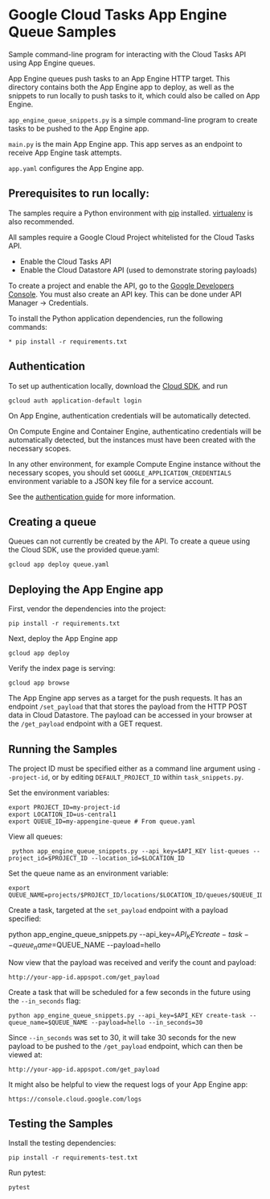 # Google Cloud Tasks App Engine Queue Samples

Sample command-line program for interacting with the Cloud Tasks API
using App Engine queues.

App Engine queues push tasks to an App Engine HTTP target. This directory
contains both the App Engine app to deploy, as well as the snippets to run
locally to push tasks to it, which could also be called on App Engine.

`app_engine_queue_snippets.py` is a simple command-line program to create tasks
to be pushed to the App Engine app.

`main.py` is the main App Engine app. This app serves as an endpoint to receive
App Engine task attempts.

`app.yaml` configures the App Engine app.


## Prerequisites to run locally:

The samples require a Python environment with
[pip](https://pypi.python.org/pypi/pip) installed.
[virtualenv](https://virtualenv.readthedocs.org/en/latest/) is also recommended.

All samples require a Google Cloud Project whitelisted for the Cloud Tasks API.

* Enable the Cloud Tasks API
* Enable the Cloud Datastore API (used to demonstrate storing payloads)

To create a project and enable the API, go to the [Google Developers
Console](https://console.developer.google.com). You must also create an API key.
This can be done under API Manager -> Credentials.

To install the Python application dependencies, run the following commands:

    * pip install -r requirements.txt

## Authentication

To set up authentication locally, download the
[Cloud SDK](https://cloud.google.com/sdk), and run

    gcloud auth application-default login

On App Engine, authentication credentials will be automatically detected.

On Compute Engine and Container Engine, authenticatino credentials will be
automatically detected, but the instances must have been created with the
necessary scopes.

In any other environment, for example Compute Engine instance without the
necessary scopes, you should set `GOOGLE_APPLICATION_CREDENTIALS` environment
variable to a JSON key file for a service account.

See the [authentication guide](https://cloud.google.com/docs/authentication)
for more information.

## Creating a queue

Queues can not currently be created by the API. To create a queue using the
Cloud SDK, use the provided queue.yaml:

    gcloud app deploy queue.yaml

## Deploying the App Engine app

First, vendor the dependencies into the project:

    pip install -r requirements.txt

Next, deploy the App Engine app

    gcloud app deploy

Verify the index page is serving:

    gcloud app browse

The App Engine app serves as a target for the push requests. It has an
endpoint `/set_payload` that that stores the payload from the HTTP POST data in
Cloud Datastore. The payload can be accessed in your browser at the
 `/get_payload` endpoint with a GET request.

## Running the Samples

The project ID must be specified either as a command line argument using
`--project-id`, or by editing `DEFAULT_PROJECT_ID` within `task_snippets.py`.

Set the environment variables:

    export PROJECT_ID=my-project-id
    export LOCATION_ID=us-central1
    export QUEUE_ID=my-appengine-queue # From queue.yaml

View all queues:

     python app_engine_queue_snippets.py --api_key=$API_KEY list-queues --project_id=$PROJECT_ID --location_id=$LOCATION_ID

Set the queue name as an environment variable:

    export QUEUE_NAME=projects/$PROJECT_ID/locations/$LOCATION_ID/queues/$QUEUE_ID

Create a task, targeted at the `set_payload` endpoint with a payload specified:

   python app_engine_queue_snippets.py --api_key=$API_KEY create-task --queue_name=$QUEUE_NAME --payload=hello

Now view that the payload was received and verify the count and payload:

    http://your-app-id.appspot.com/get_payload

Create a task that will be scheduled for a few seconds in the future using
the `--in_seconds` flag:

    python app_engine_queue_snippets.py --api_key=$API_KEY create-task --queue_name=$QUEUE_NAME --payload=hello --in_seconds=30

Since `--in_seconds` was set to 30, it will take 30 seconds for the new
payload to be pushed to the `/get_payload` endpoint, which can then be viewed at:

    http://your-app-id.appspot.com/get_payload

It might also be helpful to view the request logs of your App Engine app:

    https://console.cloud.google.com/logs

## Testing the Samples

Install the testing dependencies:

    pip install -r requirements-test.txt

Run pytest:

    pytest
